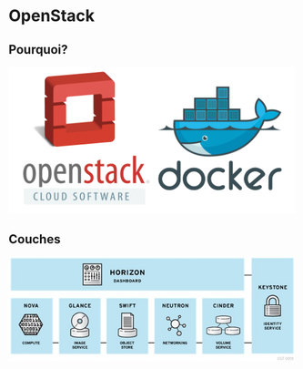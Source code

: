 # OpenStack

## Pourquoi?

![alt tag](https://github.com/CollegeBoreal/INF1045-16A/blob/master/1.OpenStack/openstack-and-docker.png)

## Couches

![alt tag](https://github.com/CollegeBoreal/INF1045-16A/blob/master/1.OpenStack/OpenStack-Platform.jpg)
